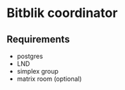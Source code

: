 # Bitblik coordinator

## Requirements

- postgres
- LND
- simplex group
- matrix room (optional)
  

